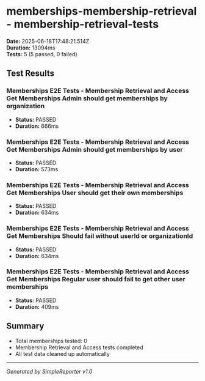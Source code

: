# memberships-membership-retrieval - membership-retrieval-tests

**Date:** 2025-06-18T17:48:21.514Z  
**Duration:** 13094ms  
**Tests:** 5 (5 passed, 0 failed)

## Test Results


### Memberships E2E Tests - Membership Retrieval and Access Get Memberships Admin should get memberships by organization
- **Status:** PASSED
- **Duration:** 666ms



### Memberships E2E Tests - Membership Retrieval and Access Get Memberships Admin should get memberships by user
- **Status:** PASSED
- **Duration:** 573ms



### Memberships E2E Tests - Membership Retrieval and Access Get Memberships User should get their own memberships
- **Status:** PASSED
- **Duration:** 634ms



### Memberships E2E Tests - Membership Retrieval and Access Get Memberships Should fail without userId or organizationId
- **Status:** PASSED
- **Duration:** 634ms



### Memberships E2E Tests - Membership Retrieval and Access Get Memberships Regular user should fail to get other user memberships
- **Status:** PASSED
- **Duration:** 409ms



## Summary

- Total memberships tested: 0
- Membership Retrieval and Access tests completed
- All test data cleaned up automatically

---
*Generated by SimpleReporter v1.0*
